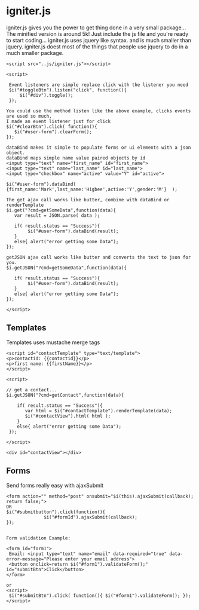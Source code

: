 # igniter.js

igniter.js gives you the power to get thing done in a very small package... The minified version is around 5k! Just include the js file and you're ready to start coding... igniter.js uses jquery like syntax. and is much smaller than jquery. igniter.js doest most of the things that people use jquery to do in a much smaller package. 

 ```
<script src="..js/igniter.js"></script>

<script>

  Event listeners are simple replace click with the listener you need
  $i("#toggleBtn").listen("click", function(){    
      $i("#div").toggle();
  });

You could use the method listen like the above example, clicks events are used so much, 
 I made an event listener just for click
$i("#clearBtn").click( function(){     
    $i("#user-form").clearForm();
});

dataBind makes it simple to populate forms or ui elements with a json object.
dataBind maps simple name value paired objects by id 
<input type="text" name="first_name" id="first_name">
<input type="text" name="last_name" id="last_name">
<input type="checkbox" name="active" value="Y" id="active">

$i("#user-form").dataBind( {first_name:'Mark',last_name:'Higbee',active:'Y',gender:'M'}  );

The get ajax call works like butter, combine with dataBind or renderTemplate 
$i.get("?cmd=getSomeData",function(data){
    var result = JSON.parse( data );
    
    if( result.status == "Success"){
         $i("#user-form").dataBind(result);                                
    }
    else{ alert("error getting some Data");
 });

getJSON ajax call works like butter and converts the text to json for you. 
$i.getJSON("?cmd=getSomeData",function(data){
    
    if( result.status == "Success"){
         $i("#user-form").dataBind(result);                                
    }
    else{ alert("error getting some Data");
 });

</script>

```

## Templates
Templates uses mustache merge tags 

```
<script id="contactTemplate" type="text/template">
<p>contactid: {{contactid}}</p>
<p>first name: {{firstName}}</p>
</script>

<script>

// get a contact...
$i.getJSON("?cmd=getContact",function(data){

    if( result.status == "Success"){
       var html = $i("#contactTemplate").renderTemplate(data);
       $i("#contactView").html( html );
    }
    else{ alert("error getting some Data");
 });

</script>

<div id="contactView"></div>
```

## Forms
Send forms really easy with ajaxSubmit

```
<form action="" method="post" onsubmit="$i(this).ajaxSubmit(callback); return false;">      
OR 
$i("#submitbutton").click(function(){ 
              $i("#formId").ajaxSubmit(callback); 
});


Form validation Example: 

<form id="form1">
 Email: <input type="text" name="email" data-required="true" data-error-message="Please enter your email address">
 <button onclick=return $i("#form1").validateForm();" id="submitBtn">Click</button>
</form>

or
<script>
 $i("#submitBtn").click( function(){ $i("#form1").validateForm(); });
</script>

```
